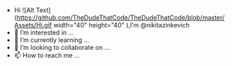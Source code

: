 - Hi ![Alt Text](https://github.com/TheDudeThatCode/TheDudeThatCode/blob/master/Assets/Hi.gif width="40" height="40" ),I’m @nikitazinkevich 
- 👀 I’m interested in ...
- 🌱 I’m currently learning ...
- 💞️ I’m looking to collaborate on ...
- 📫 How to reach me ...

<!---
nikitazinkevich/nikitazinkevich is a ✨ special ✨ repository because its `README.md` (this file) appears on your GitHub profile.
You can click the Preview link to take a look at your changes.
--->
